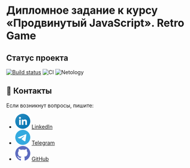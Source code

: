 # Дипломное задание к курсу «Продвинутый JavaScript». Retro Game

## Статус проекта

[![Build status](https://ci.appveyor.com/api/projects/status/t17ggq6elbpqyb6l?svg=true)](https://ci.appveyor.com/project/dm-morozov/netology-64-diploma-assignment-course-advanced-jav)
![CI](https://github.com/dm-morozov/Netology_64_diploma_assignment_course_advanced_javascript_retro_game/actions/workflows/web.yaml/badge.svg)
![Netology](https://img.shields.io/badge/TypeScript-WebPack-blue)

## 📧 Контакты

Если возникнут вопросы, пишите:

* ![LinkedIn](./svg/linkedin-icon.svg) [LinkedIn](https://www.linkedin.com/in/dm-morozov/)
* ![Telegram](./svg/telegram.svg) [Telegram](https://t.me/dem2014)
* ![GitHub](./svg/github-icon.svg) [GitHub](https://github.com/dm-morozov/)
